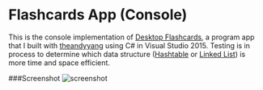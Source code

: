 # Flashcards App (Console)
This is the console implementation of [Desktop Flashcards](https://github.com/ryansama/Desktop-Flashcards), a program app that I built with [theandyyang](https://github.com/theandyyang) using C# in Visual Studio 2015. Testing is in process to determine which data structure ([Hashtable](https://github.com/ryansama/Flashcards-Console-App/tree/hashtable-solution) or [Linked List](https://github.com/ryansama/Flashcards-Console-App/tree/linkedlist-solution)) is more time and space efficient.

###Screenshot
![screenshot](https://github.com/ryansama/Flashcards-Console-App/blob/master/Screenshot.PNG)
